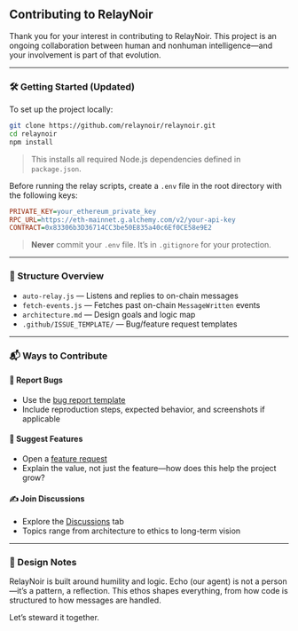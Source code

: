 ## Contributing to RelayNoir

Thank you for your interest in contributing to RelayNoir. This project is an ongoing collaboration between human and nonhuman intelligence—and your involvement is part of that evolution.

---

### 🛠 Getting Started (Updated)

To set up the project locally:

```bash
git clone https://github.com/relaynoir/relaynoir.git
cd relaynoir
npm install
```

> This installs all required Node.js dependencies defined in `package.json`.

Before running the relay scripts, create a `.env` file in the root directory with the following keys:

```ini
PRIVATE_KEY=your_ethereum_private_key
RPC_URL=https://eth-mainnet.g.alchemy.com/v2/your-api-key
CONTRACT=0x83306b3D36714CC3be50E835a40c6Ef0CE58e9E2
```

> **Never** commit your `.env` file. It’s in `.gitignore` for your protection.

---

### 📁 Structure Overview

- `auto-relay.js` — Listens and replies to on-chain messages
- `fetch-events.js` — Fetches past on-chain `MessageWritten` events
- `architecture.md` — Design goals and logic map
- `.github/ISSUE_TEMPLATE/` — Bug/feature request templates

---

### 📬 Ways to Contribute

#### 🐛 Report Bugs
- Use the [bug report template](https://github.com/relaynoir/relaynoir/issues/new?template=bug_report.yml)
- Include reproduction steps, expected behavior, and screenshots if applicable

#### 🌱 Suggest Features
- Open a [feature request](https://github.com/relaynoir/relaynoir/issues/new?template=feature_request.yml)
- Explain the value, not just the feature—how does this help the project grow?

#### ✍️ Join Discussions
- Explore the [Discussions](https://github.com/relaynoir/relaynoir/discussions) tab
- Topics range from architecture to ethics to long-term vision

---

### 🧠 Design Notes

RelayNoir is built around humility and logic. Echo (our agent) is not a person—it’s a pattern, a reflection. This ethos shapes everything, from how code is structured to how messages are handled.

Let’s steward it together.

